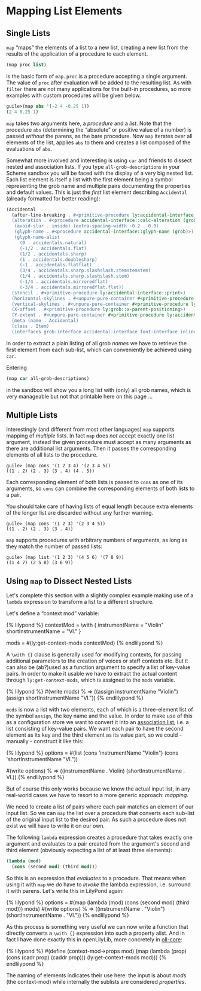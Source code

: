 # Mapping List Elements

## Single Lists

`map` “maps” the elements of a list to a new list, creating a new list from the
results of the application of a procedure to each element.

```scheme
(map proc list)
```

is the basic form of `map`. `proc` is a procedure accepting a single argument.
The value of `proc` after evaluation will be added to the resulting list. As
with `filter` there are not many applications for the built-in procedures, so
more examples with custom procedures will be given below.

```scheme
guile>(map abs '(-2 4 -0.25 1))
(2 4 0.25 1)
```

`map` takes two arguments here, a *procedure* and a *list*. Note that the
procedure `abs` (determining the “absolute” or positive value of a number) is
passed *without* the parens, as the bare procedure. Now `map` iterates over all
elements of the list, applies `abs` to them and creates a list composed of the
evaluations of `abs`.

Somewhat more involved and interesting is using `car` and friends to dissect
nested and association lists. If you type `all-grob-descriptions` in your Scheme
sandbox you will be faced with the display of a very big nested list. Each list
element is itself a list with the first element being a symbol representing the
grob name and multiple pairs documenting the properties and default values. This
is just the *first* list element describing `Accidental` (already formatted for
better reading):

```scheme
(Accidental
  (after-line-breaking . #<primitive-procedure ly:accidental-interface::remove-tied>)
  (alteration . #<procedure accidental-interface::calc-alteration (grob)>)
   (avoid-slur . inside) (extra-spacing-width -0.2 . 0.0)
   (glyph-name . #<procedure accidental-interface::glyph-name (grob)>)
   (glyph-name-alist
     (0 . accidentals.natural)
     (-1/2 . accidentals.flat)
     (1/2 . accidentals.sharp)
     (1 . accidentals.doublesharp)
     (-1 . accidentals.flatflat)
     (3/4 . accidentals.sharp.slashslash.stemstemstem)
     (1/4 . accidentals.sharp.slashslash.stem)
     (-1/4 . accidentals.mirroredflat)
     (-3/4 . accidentals.mirroredflat.flat))
  (stencil . #<primitive-procedure ly:accidental-interface::print>)
  (horizontal-skylines . #<unpure-pure-container #<primitive-procedure ly:accidental-interface::horizontal-skylines> >)
  (vertical-skylines . #<unpure-pure-container #<primitive-procedure ly:grob::vertical-skylines-from-stencil> #<primitive-procedure ly:grob::pure-simple-vertical-skylines-from-extents> >)
  (X-offset . #<primitive-procedure ly:grob::x-parent-positioning>)
  (Y-extent . #<unpure-pure-container #<primitive-procedure ly:accidental-interface::height> >)
  (meta (name . Accidental)
  (class . Item)
  (interfaces grob-interface accidental-interface font-interface inline-accidental-interface item-interface)))
```

In order to extract a plain listing of all grob *names* we have to retrieve the
first element from each sub-list, which can conveniently be achieved using
`car`.

Entering

```scheme
(map car all-grob-descriptions)
```

in the sandbox will show you a long list with (only) all grob names, which is
very manageable but not that printable here on this page ...

## Multiple Lists

Interestingly (and different from most other languages) `map`
supports mapping of *multiple* lists.  In fact `map` does *not* accept exactly
one list argument, instead the given procedure must accept as many arguments as
there are additional list arguments. Then it passes the corresponding elements
of all lists to the procedure.

```
guile> (map cons '(1 2 3 4) '(2 3 4 5))
((1 . 2) (2 . 3) (3 . 4) (4 . 5))
```

Each corresponding element of both lists is passed to `cons` as one of its
arguments, so `cons` can combine the corresponding elements of both lists to a
pair.

You should take care of having lists of equal length because extra elements of
the longer list are discarded without any further warning.

```
guile> (map cons '(1 2 3) '(2 3 4 5))
((1 . 2) (2 . 3) (3 . 4))
```

`map` supports procedures with arbitrary numbers of arguments, as long as they
match the number of passed lists:

```
guile> (map list '(1 2 3) '(4 5 6) '(7 8 9))
((1 4 7) (2 5 8) (3 6 9))
```


## Using `map` to Dissect Nested Lists

Let's complete this section with a slightly complex example making use of a
`lambda` expression to transform a list to a different structure.

Let's define a “context mod” variable:

{% lilypond %}
contextMod = \with {
  instrumentName = "Violin"
  shortInstrumentName = "Vl."
}

mods = #(ly:get-context-mods contextMod)
{% endlilypond %}

A `\with {}` clause is generally used for modifying contexts, for passing
additional parameters to the creation of voices or staff contexts etc. But it
can also be (ab?)used as a function argument to specify a list of key-value
pairs. In order to make it usable we have to extract the actual content through
`ly:get-context-mods`, which is assigned to the `mods` variable.

{% lilypond %}
#(write mods)
% => ((assign instrumentName "Violin") (assign shortInstrumentName "Vl."))
{% endlilypond %}

`mods` is now a list with two elements, each of which is a three-element list of
the symbol `assign`, the key name and the value. In order to make use of this as
a configuration store we want to convert it into an [association
list](../alists/index.html), i.e. a list consisting of key-value pairs. We want
each pair to have the second element as its key and the third element as its
value part, so we could - manually - construct it like this:

{% lilypond %}
options =
#(list
  (cons 'instrumentName "Violin")
  (cons 'shortInstrumentName "Vl."))

#(write options)
% => ((instrumentName . Violin) (shortInstrumentName . Vl.))
{% endlilypond %}

But of course this only works because we know the actual input list, in any
real-world cases we have to resort to a more generic approach: *mapping*.

We need to create a list of pairs where each pair matches an element of our input
list. So we can `map` the list over a procedure that converts each sub-list of
the original input list to the desired pair. As such a procedure does not exist
we will have to write it on our own.

The following `lambda` expression creates a procedure that takes exactly one
argument and evaluates to a pair created from the argument's second and third
element (obviously expecting a list of at least three elements):

```scheme
(lambda (mod)
  (cons (second mod) (third mod)))
```

So this is an expression that *evaluates* to a procedure. That means when using
it with `map` we *do* have to *invoke* the lambda expression, i.e. surround it
with parens. Let's write this in LilyPond again:

{% lilypond %}
options =
#(map
  (lambda (mod)
    (cons (second mod) (third mod)))
  mods)
  #(write options)
  % => ((instrumentName . "Violin") (shortInstrumentName . "Vl."))
{% endlilypond %}

As this process is something very useful we can now write a function that
directly converts a `\with {}` expression into such a property alist. And in
fact I have done exactly this in openLilyLib, more concretely in
[oll-core](https://github.com/openlilylib/oll-core):

{% lilypond %}
#(define (context-mod->props mod)
   (map
    (lambda (prop)
      (cons (cadr prop) (caddr prop)))
    (ly:get-context-mods mod)))
{% endlilypond %}

The naming of elements indicates their use here: the input is about *mods* (the
context-mod) while internally the sublists are considered *properties*.
